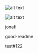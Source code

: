 ![alt text](https://img.shields.io/github/languages/top/jonafi/good-readme "Top Language Used")

  ![alt text](https://img.shields.io/github/license/jonafi/good-readme.svg "License")

  jonafi

  good-readme

  test#122
  
 